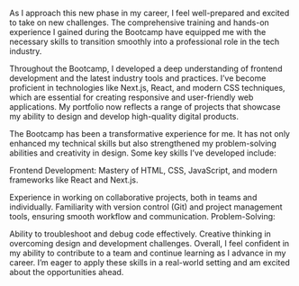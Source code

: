 As I approach this new phase in my career, I feel well-prepared and excited to take on new challenges. The comprehensive training and hands-on experience I gained during the Bootcamp have equipped me with the necessary skills to transition smoothly into a professional role in the tech industry.

Throughout the Bootcamp, I developed a deep understanding of frontend development and the latest industry tools and practices. I’ve become proficient in technologies like Next.js, React, and modern CSS techniques, which are essential for creating responsive and user-friendly web applications. My portfolio now reflects a range of projects that showcase my ability to design and develop high-quality digital products.

The Bootcamp has been a transformative experience for me. It has not only enhanced my technical skills but also strengthened my problem-solving abilities and creativity in design. Some key skills I’ve developed include:

Frontend Development:
Mastery of HTML, CSS, JavaScript, and modern frameworks like React and Next.js.

Experience in working on collaborative projects, both in teams and individually.
Familiarity with version control (Git) and project management tools, ensuring smooth workflow and communication.
Problem-Solving:

Ability to troubleshoot and debug code effectively.
Creative thinking in overcoming design and development challenges.
Overall, I feel confident in my ability to contribute to a team and continue learning as I advance in my career. I’m eager to apply these skills in a real-world setting and am excited about the opportunities ahead.